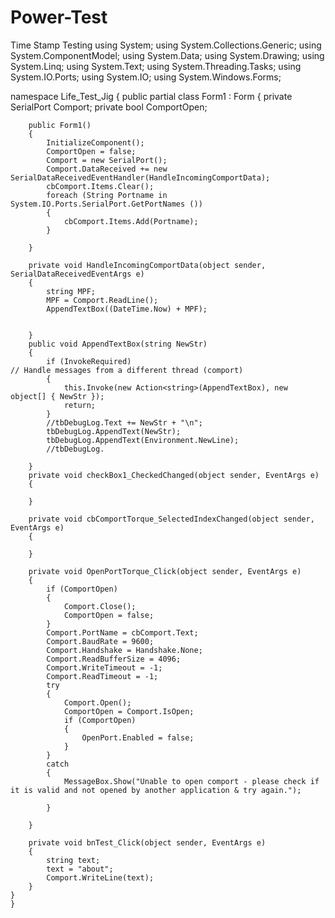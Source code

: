 # Power-Test
Time Stamp Testing
using System;
using System.Collections.Generic;
using System.ComponentModel;
using System.Data;
using System.Drawing;
using System.Linq;
using System.Text;
using System.Threading.Tasks;
using System.IO.Ports;
using System.IO;
using System.Windows.Forms;

namespace Life_Test_Jig
{
    public partial class Form1 : Form
    {
        private SerialPort Comport;
        private bool ComportOpen;
               

        public Form1()
        {
            InitializeComponent();
            ComportOpen = false;
            Comport = new SerialPort();
            Comport.DataReceived += new SerialDataReceivedEventHandler(HandleIncomingComportData);
            cbComport.Items.Clear();
            foreach (String Portname in System.IO.Ports.SerialPort.GetPortNames ())
            {
                cbComport.Items.Add(Portname);
            }
       
        }

        private void HandleIncomingComportData(object sender, SerialDataReceivedEventArgs e)
        {
            string MPF;
            MPF = Comport.ReadLine();
            AppendTextBox((DateTime.Now) + MPF);
            

        }
        public void AppendTextBox(string NewStr)
        {
            if (InvokeRequired)                                                                    // Handle messages from a different thread (comport)
            {
                this.Invoke(new Action<string>(AppendTextBox), new object[] { NewStr });
                return;
            }
            //tbDebugLog.Text += NewStr + "\n";
            tbDebugLog.AppendText(NewStr);
            tbDebugLog.AppendText(Environment.NewLine);
            //tbDebugLog.

        }
        private void checkBox1_CheckedChanged(object sender, EventArgs e)
        {

        }

        private void cbComportTorque_SelectedIndexChanged(object sender, EventArgs e)
        {

        }

        private void OpenPortTorque_Click(object sender, EventArgs e)
        {
            if (ComportOpen)
            {
                Comport.Close();
                ComportOpen = false;
            }
            Comport.PortName = cbComport.Text;
            Comport.BaudRate = 9600;
            Comport.Handshake = Handshake.None;
            Comport.ReadBufferSize = 4096;
            Comport.WriteTimeout = -1;
            Comport.ReadTimeout = -1;
            try
            {
                Comport.Open();
                ComportOpen = Comport.IsOpen;
                if (ComportOpen)
                {        
                    OpenPort.Enabled = false;                 
                }
            }
            catch
            {
                MessageBox.Show("Unable to open comport - please check if it is valid and not opened by another application & try again.");
               
            }

        }

        private void bnTest_Click(object sender, EventArgs e)
        {
            string text;
            text = "about";
            Comport.WriteLine(text);
        }
    }
    }

